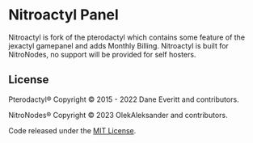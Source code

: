 # Nitroactyl Panel

Nitroactyl is fork of the pterodactyl which contains some feature of the jexactyl gamepanel and adds Monthly Billing. Nitroactyl is built for NitroNodes, no support will be provided for self hosters.

## License

Pterodactyl® Copyright © 2015 - 2022 Dane Everitt and contributors.

NitroNodes® Copyright © 2023 OlekAleksander and contributors.

Code released under the [MIT License](./LICENSE.md).
